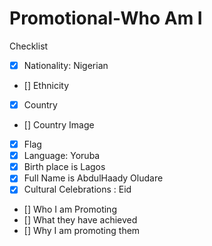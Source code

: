 # Promotional-Who Am I

Checklist
- [x] Nationality: Nigerian
- [] Ethnicity
- [x] Country 
- [] Country Image
- [x] Flag
- [x] Language: Yoruba
- [x] Birth place is Lagos
- [x] Full Name is AbdulHaady  Oludare
- [x] Cultural Celebrations : Eid
- [] Who I am Promoting
- [] What they have achieved
- [] Why I am promoting them



